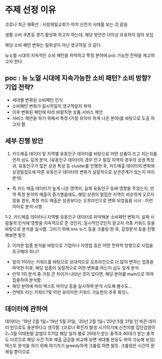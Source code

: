 # 주제 선정 이유

코로나 최근 재확산 : 사랑제일교회가 마치 신천지 사태를 보는 것 같음

생활 소비 쿠폰등 경기 활성화 하고자 하는데, 해당 방안은 더이상 유효하지 않아 보임

해당 소비 패턴 변화는 일회성이 아닌 영구적일 것 같다.

뉴노멀 시대의 지속적인 소비 패턴을 파악하고 특정 분야에 poc 가능한 전략을 제고하고자 한다.


## poc : 뉴 노멀 시대에 지속가능한 소비 패턴? 소비 방향? 기업 전략? 
- 세대별 변화된 소비패턴 인식
- 소비패턴 변화가 일시적일지 영구적일지 파악
- 이후 변화된 패턴에 따라 바람직한 상품 서비스 제안
- 서비스 제안을 하기 위해서 특정 (가장 유의미 하게 나온 분야)를 바탕으로 도출 하고자 함


## 세부 진행 방안

1. 카드매출 데이터 및 지역별 유동인구 데이터를 바탕으로 어떤 상품이 뜨고 지는지를 먼저 심도 깊게 분석, (유동인구 데이터의 경우 인구 밀집 지역의 경우의 상권 특성과, 유동인구가 많은 상권 특성 등 cluster를 진행한 후, 카드매출 데이터의 변화와 상권밀집도에 따른 유동인구 데이터의 변화가 실질적으로 상관관계가 있는지 까지 분석)

- 즉 카드 매출 데이터가 높게 나온 영역이, 실제 유동인구 등에 영향을 주었는지, 만약 특정 분야의 매출이 증가했음에도, 해당 상권이 밀집한 지역이 비슷하게 오르지 않을 경우, 특정 카드 매출은 상권보다는 오프라인으로 변화 되었음을 시사 : 이런 의미로 분석 시행

1-2. 카드메출 데이터나 지역별 유동인구 데이터로 파악해본 소비패턴 변화가, 실제 사람들의 인식에 영향을 지속적으로 준 것인지, 일시적인것인지 알고자 각종 키워드 등을 바탕으로 분석을 실시함. 그러기 위해 sns 뉴스 등을 크롤링 한 후, 감정분석 등을 진행해보면 될듯

2. 이러한 업종 분석을 바탕으로 기업이나 자영업 등은 어떤 전략적 방향으로 사업을 추구해야 하나?

- 앞의 1이라는 키워드를 바탕으로 상대적으로 오프라인으로 더 많이 변하는 업종을 파악한 이후, 해당 업종이 실질적으로 어떤 변화를 하는지 심도 깊게 분석
- 만약 1의 분석 중 가장 큰 차이가 나타난 것이 있다면, 해당 분야를 main으로 하여 집중하여 분석함.
- 해당 분야에 따라 텍스트 마이닝 등을 실시하여 분석 시도해 볼수도...
- 언텍트 라는 키워드?및 이런 유의미한 키워드 가능한지 추후 확잉ㄴ


## 데이터에 관하여


데이터는  '19년 2월 1일~'19년 5월 31일, '20년 2월 1일~'20년 5월 31일 인 빅콘 데이터 만으로도 충분하다고 생각함. (코로나 확진자 발생 시기이기에 신천지발 집단감염이 2~3월 이태원발 감염이 5.11임 해당 일자 별로 20대가 받는 충격과 40대가 받는 충격도 다르므로 해당 사건 직후 매출 급감을 비교해 보면 세대별 반응도 파악 가능해 보임)
텍스트 분석을 하기 위해 여기저기 greedy하게 크롤링 하면 될듯. 크롤링은 시간의 문제일 뿐이므로.
